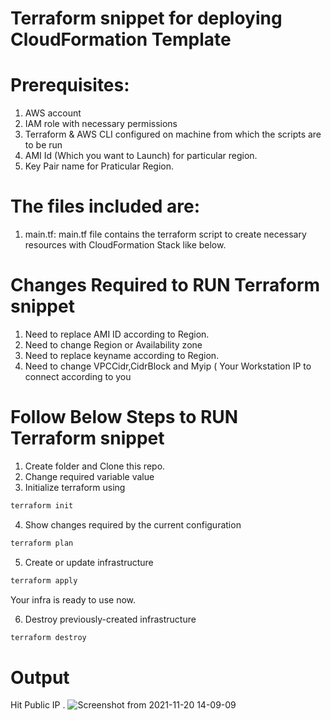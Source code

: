 # Terraform snippet for deploying CloudFormation Template

# Prerequisites:
1. AWS account
2. IAM role with necessary permissions
3. Terraform & AWS CLI configured on machine from which the scripts are to be run
4. AMI Id (Which you want to Launch) for particular region.
5. Key Pair name for Praticular Region.

# The files included are:

1)  main.tf: main.tf file contains the terraform script to create necessary resources with CloudFormation Stack like below.

# Changes Required to RUN Terraform snippet

1. Need to replace AMI ID according to Region.
2. Need to change Region or Availability zone
3. Need to replace keyname according to Region.
4. Need to change VPCCidr,CidrBlock and Myip ( Your Workstation IP to connect  according to you

# Follow Below Steps to RUN Terraform snippet

1. Create folder and Clone this repo.
2. Change required variable value
3. Initialize terraform using 
```bash
terraform init
```
4. Show changes required by the current configuration 
```bash
terraform plan
```
5. Create or update infrastructure 
```bash
terraform apply
```
Your infra is ready to use now.

6. Destroy previously-created infrastructure 
```bash
terraform destroy
```
# Output

Hit Public IP .
![Screenshot from 2021-11-20 14-09-09](https://user-images.githubusercontent.com/21075788/142722039-9a29e793-8e3e-4ada-8fd2-93b352c9d86a.jpg)
